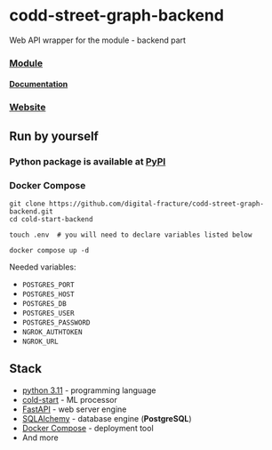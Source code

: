# codd-street-graph-backend

Web API wrapper for the module - backend part

### [Module](https://github.com/digital-fracture/codd-street-graph)
#### [Documentation](https://digital-fracture.github.io/codd-street-graph)

### [Website]()


## Run by yourself

### Python package is available at [PyPI](https://pypi.org/project/codd-street-graph)

### Docker Compose

```shell
git clone https://github.com/digital-fracture/codd-street-graph-backend.git
cd cold-start-backend

touch .env  # you will need to declare variables listed below

docker compose up -d
```

Needed variables:
- `POSTGRES_PORT`
- `POSTGRES_HOST`
- `POSTGRES_DB`
- `POSTGRES_USER`
- `POSTGRES_PASSWORD`
- `NGROK_AUTHTOKEN`
- `NGROK_URL`


## Stack

- [python 3.11](https://python.org) - programming language
- [cold-start](https://pypi.org/project/cold-start) - ML processor
- [FastAPI](https://pypi.org/project/fastapi) - web server engine
- [SQLAlchemy](https://pypi.org/project/SQLAlchemy/) - database engine (**PostgreSQL**)
- [Docker Compose](https://docs.docker.com/compose/) - deployment tool
- And more
